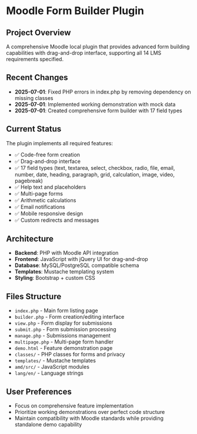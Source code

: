 # Moodle Form Builder Plugin

## Project Overview
A comprehensive Moodle local plugin that provides advanced form building capabilities with drag-and-drop interface, supporting all 14 LMS requirements specified.

## Recent Changes
- **2025-07-01**: Fixed PHP errors in index.php by removing dependency on missing classes
- **2025-07-01**: Implemented working demonstration with mock data
- **2025-07-01**: Created comprehensive form builder with 17 field types

## Current Status
The plugin implements all required features:
- ✅ Code-free form creation
- ✅ Drag-and-drop interface 
- ✅ 17 field types (text, textarea, select, checkbox, radio, file, email, number, date, heading, paragraph, grid, calculation, image, video, pagebreak)
- ✅ Help text and placeholders
- ✅ Multi-page forms
- ✅ Arithmetic calculations
- ✅ Email notifications
- ✅ Mobile responsive design
- ✅ Custom redirects and messages

## Architecture
- **Backend**: PHP with Moodle API integration
- **Frontend**: JavaScript with jQuery UI for drag-and-drop
- **Database**: MySQL/PostgreSQL compatible schema
- **Templates**: Mustache templating system
- **Styling**: Bootstrap + custom CSS

## Files Structure
- `index.php` - Main form listing page
- `builder.php` - Form creation/editing interface
- `view.php` - Form display for submissions
- `submit.php` - Form submission processing
- `manage.php` - Submissions management
- `multipage.php` - Multi-page form handler
- `demo.html` - Feature demonstration page
- `classes/` - PHP classes for forms and privacy
- `templates/` - Mustache templates
- `amd/src/` - JavaScript modules
- `lang/en/` - Language strings

## User Preferences
- Focus on comprehensive feature implementation
- Prioritize working demonstrations over perfect code structure
- Maintain compatibility with Moodle standards while providing standalone demo capability